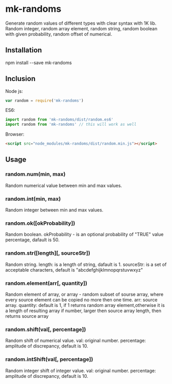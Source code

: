 # mk-randoms
Generate random values of different types with clear syntax with 1K lib.
Random integer, random array element, random string, random boolean with given probability, random offset of numerical.

## Installation
npm install --save mk-randoms

## Inclusion
Node js:
```JavaScript
var random = require('mk-randoms')
```
ES6:
```JavaScript
import random from 'mk-randoms/dist/random.es6'
import random from 'mk-randoms' // this will work as well
```
Browser:
```HTML
<script src="node_modules/mk-randoms/dist/random.min.js"></script>
```

## Usage
### random.num(min, max)
Random numerical value between min and max values.
### random.int(min, max)
Random integer between min and max values.
### random.ok([okProbability])
Random boolean. 
okProbability - is an optional probability of "TRUE" value percentage, dafault is 50.
### random.str([length][, sourceStr])
Random string. 
length: is a length of string, dafault is 1. 
sourceStr: is a set of acceptable characters, default is "abcdefghijklmnopqrstuvwxyz"
### random.element(arr[, quantity])
Random element of array, or array - random subset of sourse array, where every source element can be copied no more then one time. 
arr: source array. 
quantity: default is 1, if 1 returns random array element,otherwise it is a length of resulting array if number, larger then source array length, then returns source array
### random.shift(val[, percentage])
Random shift of numerical value.
val: original number.
percentage: amplitude of discrepancy, default is 10.
### random.intShift(val[, percentage])
Random integer shift of integer value.
val: original number.
percentage: amplitude of discrepancy, default is 10.